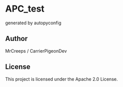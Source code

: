 
# APC_test

generated by autopyconfig

## Author

MrCreeps / CarrierPigeonDev

## License

This project is licensed under the Apache 2.0 License.

